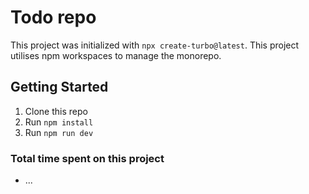 # Todo repo

This project was initialized with `npx create-turbo@latest`. This project utilises npm workspaces to manage the monorepo.

## Getting Started

1. Clone this repo
2. Run `npm install`
3. Run `npm run dev`

### Total time spent on this project

- ...

